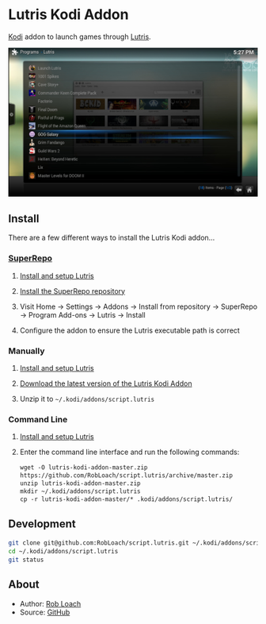 # Lutris Kodi Addon

[Kodi](http://kodi.tv) addon to launch games through [Lutris](http://lutris.net).

![Lutris Kodi Addon Screenshot](resources/media/screenshot.jpg "Lutris Kodi Addon")

## Install

There are a few different ways to install the Lutris Kodi addon...

### [SuperRepo](https://superrepo.org)

1. [Install and setup Lutris](https://lutris.net/downloads/)

1. [Install the SuperRepo repository](https://superrepo.org/get-started/)

1. Visit Home -> Settings -> Addons -> Install from repository -> SuperRepo -> Program Add-ons -> Lutris -> Install

1. Configure the addon to ensure the Lutris executable path is correct

### Manually

1. [Install and setup Lutris](https://lutris.net/downloads/)

1. [Download the latest version of the Lutris Kodi Addon](https://github.com/RobLoach/lutris-kodi-addon/archive/master.zip)

1. Unzip it to `~/.kodi/addons/script.lutris`

### Command Line

1. [Install and setup Lutris](https://lutris.net/downloads/)

1. Enter the command line interface and run the following commands:

    ```
    wget -O lutris-kodi-addon-master.zip https://github.com/RobLoach/script.lutris/archive/master.zip
    unzip lutris-kodi-addon-master.zip
    mkdir ~/.kodi/addons/script.lutris
    cp -r lutris-kodi-addon-master/* .kodi/addons/script.lutris/
    ```

## Development

```bash
git clone git@github.com:RobLoach/script.lutris.git ~/.kodi/addons/script.lutris
cd ~/.kodi/addons/script.lutris
git status
```

## About

- Author: [Rob Loach](http://robloach.net)
- Source: [GitHub](http://github.com/RobLoach/script.lutris/)
